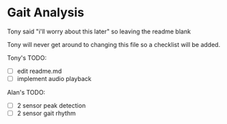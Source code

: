 # Gait Analysis

Tony said "i'll worry about this later" so leaving the readme blank

Tony will never get around to changing this file so a checklist will be added.

Tony's TODO:

- [ ] edit readme.md
- [ ] implement audio playback

Alan's TODO:
- [ ] 2 sensor peak detection 
- [ ] 2 sensor gait rhythm
